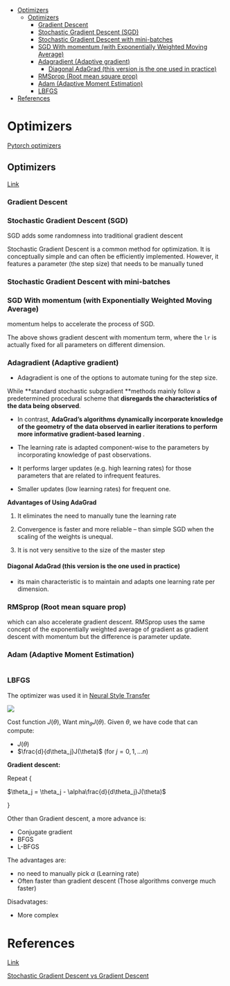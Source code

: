 <!--ts-->
   * [Optimizers](#optimizers)
      * [Optimizers](#optimizers-1)
         * [Gradient Descent](#gradient-descent)
         * [Stochastic Gradient Descent (SGD)](#stochastic-gradient-descent-sgd)
         * [Stochastic Gradient Descent with mini-batches](#stochastic-gradient-descent-with-mini-batches)
         * [SGD With momentum (with Exponentially Weighted Moving Average)](#sgd-with-momentum-with-exponentially-weighted-moving-average)
         * [Adagradient (Adaptive gradient)](#adagradient-adaptive-gradient)
            * [Diagonal AdaGrad (this version is the one used in practice)](#diagonal-adagrad-this-version-is-the-one-used-in-practice)
         * [RMSprop (Root mean square prop)](#rmsprop-root-mean-square-prop)
         * [Adam (Adaptive Moment Estimation)](#adam-adaptive-moment-estimation)
         * [LBFGS](#lbfgs)
   * [References](#references)

<!-- Added by: gil_diy, at: Mon 07 Feb 2022 10:28:33 IST -->

<!--te-->

# Optimizers

[Pytorch optimizers](https://pytorch.org/docs/1.9.1/optim.html)

## Optimizers 

[Link](file:///home/gil_diy/my_documentation_helper/opencv/opencv.html)

### Gradient Descent

### Stochastic Gradient Descent (SGD)

SGD adds some randomness into traditional gradient descent

Stochastic Gradient Descent is a common method for optimization. It is conceptually simple and can often be efficiently implemented. However, it features a parameter (the step size) that needs to be manually tuned

### Stochastic Gradient Descent with mini-batches

### SGD With momentum (with Exponentially Weighted Moving Average)

momentum helps to accelerate the process of SGD.

The above shows gradient descent with momentum term, where the `lr` is actually fixed for all parameters on different dimension. 

### Adagradient (Adaptive gradient)

* Adagradient is one of the options to automate tuning for the step size.

While **standard stochastic subgradient **methods mainly follow a predetermined procedural scheme that **disregards the characteristics of the data being observed**. 

* In contrast, **AdaGrad’s algorithms dynamically incorporate knowledge of the geometry of the data observed in earlier iterations to perform more informative gradient-based learning** .


* The learning rate is adapted component-wise to the parameters by incorporating knowledge of past observations.

* It performs larger updates (e.g. high learning rates) for those parameters that are related to infrequent features.

* Smaller updates (low learning rates) for frequent one.


**Advantages of Using AdaGrad**

1) It eliminates the need to manually tune the learning rate

2) Convergence is faster and more reliable – than simple SGD when the scaling of the weights is unequal.

3) It is not very sensitive to the size of the master step


#### Diagonal AdaGrad (this version is the one used in practice)

* its main characteristic is to maintain and adapts one learning rate per dimension.

### RMSprop (Root mean square prop)

which can also accelerate gradient descent. RMSprop uses the same concept of the exponentially weighted average of gradient as gradient descent with momentum but the difference is parameter update.

### Adam (Adaptive Moment Estimation)

```python

```

### LBFGS 

The optimizer was used it in [Neural Style Transfer](https://youtu.be/B22nIUhXo4E?list=PLBoQnSflObcmbfshq9oNs41vODgXG-608&t=593)


<img src="https://render.githubusercontent.com/render/math?math=e^{i \pi} = -1">


<!-- <img src="https://render.githubusercontent.com/render/math?math=\alpha">
<img src="https://render.githubusercontent.com/render/math?math=\beta">
<img src="https://render.githubusercontent.com/render/math?math=\theta">
 -->

Cost function $J(\theta)$, Want $min_\theta J(\theta)$.
Given $\theta$, we have code that can compute:
* $J(\theta)$
* $\frac{d}{d\theta_j}J(\theta)$               (for $j=0,1,...n$)

**Gradient descent:**

Repeat {

   $\theta_j = \theta_j - \alpha\frac{d}{d\theta_j}J(\theta)$

}

Other than Gradient descent, a more advance is:

* Conjugate gradient
* BFGS
* L-BFGS

The advantages are:
* no need to manually pick $\alpha$ (Learning rate)
* Often faster than gradient descent (Those algorithms converge much faster)

Disadvatages:
* More complex


# References

[Link](https://youtu.be/mdKjMPmcWjY)

[Stochastic Gradient Descent vs Gradient Descent](https://youtu.be/FpDsDn-fBKA)